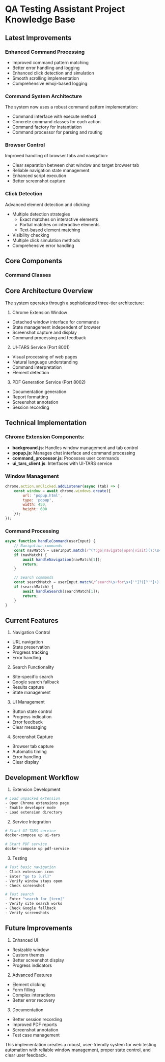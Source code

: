 # QA Testing Assistant Project Knowledge Base

## Latest Improvements

### Enhanced Command Processing
- Improved command pattern matching
- Better error handling and logging
- Enhanced click detection and simulation
- Smooth scrolling implementation
- Comprehensive emoji-based logging

### Command System Architecture
The system now uses a robust command pattern implementation:
- Command interface with execute method
- Concrete command classes for each action
- Command factory for instantiation
- Command processor for parsing and routing

### Browser Control
Improved handling of browser tabs and navigation:
- Clear separation between chat window and target browser tab
- Reliable navigation state management
- Enhanced script execution
- Better screenshot capture

### Click Detection
Advanced element detection and clicking:
- Multiple detection strategies
  - Exact matches on interactive elements
  - Partial matches on interactive elements
  - Text-based element matching
- Visibility checking
- Multiple click simulation methods
- Comprehensive error handling

## Core Components

### Command Classes

## Core Architecture Overview

The system operates through a sophisticated three-tier architecture:

1. Chrome Extension Window
- Detached window interface for commands
- State management independent of browser
- Screenshot capture and display
- Command processing and feedback

2. UI-TARS Service (Port 8001)
- Visual processing of web pages
- Natural language understanding
- Command interpretation
- Element detection

3. PDF Generation Service (Port 8002)
- Documentation generation
- Report formatting
- Screenshot annotation
- Session recording

## Technical Implementation

### Chrome Extension Components:
- **background.js**: Handles window management and tab control
- **popup.js**: Manages chat interface and command processing
- **command_processor.js**: Processes user commands
- **ui_tars_client.js**: Interfaces with UI-TARS service

### Window Management
```javascript
chrome.action.onClicked.addListener(async (tab) => {
    const window = await chrome.windows.create({
        url: 'popup.html',
        type: 'popup',
        width: 450,
        height: 600
    });
});
```

### Command Processing
```javascript
async function handleCommand(userInput) {
    // Navigation commands
    const navMatch = userInput.match(/^(?:go|navigate|open|visit)(?:\s+to)?\s+([^\s]+)/i);
    if (navMatch) {
        await handleNavigation(navMatch[1]);
        return;
    }

    // Search commands
    const searchMatch = userInput.match(/^search\s+for\s+['"]?([^'"]+)['"]?/i);
    if (searchMatch) {
        await handleSearch(searchMatch[1]);
        return;
    }
}
```

## Current Features

1. Navigation Control
- URL navigation
- State preservation
- Progress tracking
- Error handling

2. Search Functionality
- Site-specific search
- Google search fallback
- Results capture
- State management

3. UI Management
- Button state control
- Progress indication
- Error feedback
- Clear messaging

4. Screenshot Capture
- Browser tab capture
- Automatic timing
- Error handling
- Clear display

## Development Workflow

1. Extension Development
```bash
# Load unpacked extension
- Open Chrome extensions page
- Enable developer mode
- Load extension directory
```

2. Service Integration
```bash
# Start UI-TARS service
docker-compose up ui-tars

# Start PDF service
docker-compose up pdf-service
```

3. Testing
```bash
# Test basic navigation
- Click extension icon
- Enter "go to [url]"
- Verify window stays open
- Check screenshot

# Test search
- Enter "search for [term]"
- Verify site search works
- Check Google fallback
- Verify screenshots
```

## Future Improvements

1. Enhanced UI
- Resizable window
- Custom themes
- Better screenshot display
- Progress indicators

2. Advanced Features
- Element clicking
- Form filling
- Complex interactions
- Better error recovery

3. Documentation
- Better session recording
- Improved PDF reports
- Screenshot annotation
- Test case management

This implementation creates a robust, user-friendly system for web testing automation with reliable window management, proper state control, and clear user feedback.